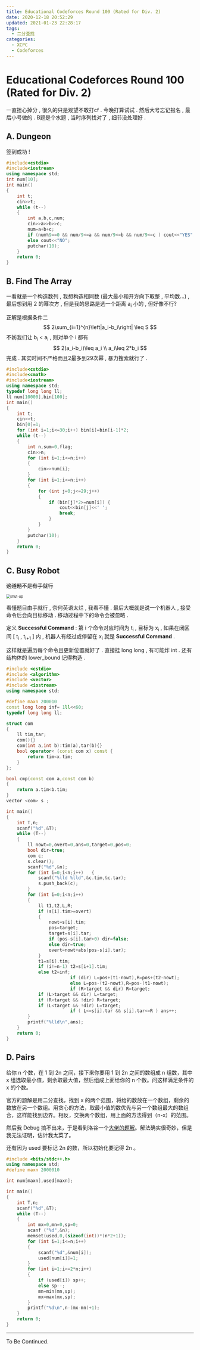 ```yaml
---
title: Educational Codeforces Round 100 (Rated for Div. 2)
date: 2020-12-18 20:52:29
updated: 2021-01-23 22:28:17
tags:
  - 二分查找
categories:
  - XCPC
  - Codeforces
---
```

# Educational Codeforces Round 100 (Rated for Div. 2)

一直担心掉分 , 很久的只是观望不敢打cf . 今晚打算试试 . 然后大号忘记报名 , 最后小号做的 . B题是个水题 , 当时序列找对了 , 细节没处理好 .
<!-- more -->

## A. Dungeon
签到成功 !

```cpp
#include<cstdio>
#include<iostream>
using namespace std;
int num[10];
int main()
{
	int t;
	cin>>t;
	while (t--)
	{
		int a,b,c,num;
		cin>>a>>b>>c;
		num=a+b+c;
		if (num%9==0 && num/9<=a && num/9<=b && num/9<=c ) cout<<"YES";
		else cout<<"NO";
		putchar(10);
	}
	return 0;
}
```

## B. Find The Array

一看就是一个构造数列 , 我想构造相同数 (最大最小和开方向下取整 , 平均数...) , 最后想到用 2 的幂次方 , 但是我的思路是选一个距离 a<sub>i</sub> 小的 , 但好像不行?  

正解是根据条件二
$$
2\sum_{i=1}^{n}\left|a_i-b_i\right| \leq S
$$
不妨我们让 b<sub>i</sub> < a<sub>i</sub> , 则对单个 i 都有 
$$
2(a_i-b_i)\leq a_i \\
a_i\leq 2*b_i
$$
完成 . 其实时间不严格而且2最多到29次幂 , 暴力搜索就行了 . 

```cpp
#include<cstdio>
#include<cmath>
#include<iostream>
using namespace std;
typedef long long ll;
ll num[10000],bin[100];
int main()
{
	int t;
	cin>>t;
	bin[0]=1;
	for (int i=1;i<=30;i++) bin[i]=bin[i-1]*2;
	while (t--)
	{
		int n,sum=0,flag;
		cin>>n;
		for (int i=1;i<=n;i++) 
		{
			cin>>num[i];
		}
		for (int i=1;i<=n;i++)
		{ 
			for (int j=0;j<=29;j++)
			{
				if (bin[j]*2>=num[i]) {
					cout<<bin[j]<<' ';
					break;
				}
			}
		}
		putchar(10);
	}
	return 0;
}
```

## C. Busy Robot

~~这道题不是有手就行~~ 

<img src="https://img.inzamz.top/expression/shut-up.jpg" alt="shut-up" style="zoom:67%;" />

看懂题目由手就行 , 奈何英语太烂 , 我看不懂 . 最后大概就是说一个机器人 , 接受命令后会向目标移动 . 移动过程中下的命令会被忽略 . 

定义 **Successful Command** : 第 i 个命令对应时间为 t<sub>i</sub> , 目标为 x<sub>i</sub> , 如果在闭区间 [ t<sub>i</sub> , t<sub>i+1</sub> ] 内 , 机器人有经过或停留在 x<sub>i</sub> 就是 **Successful Command** .

这样就是遍历每个命令且更新位置就好了 . 直接挂 long long , 有可能炸 int . 还有结构体的 lower_bound 记得构造 .

```cpp
#include <cstdio>
#include <algorithm>
#include <vector>
#include <iostream>
using namespace std;

#define maxn 200010
const long long inf= 1ll<<60;
typedef long long ll;

struct com
{
	ll tim,tar;
	com(){}
	com(int a,int b):tim(a),tar(b){}
	bool operator< (const com x) const {
		return tim<x.tim;
	}
};

bool cmp(const com a,const com b)
{
	return a.tim<b.tim;
}
vector <com> s ;

int main()
{
	int T,n;
	scanf("%d",&T);
	while (T--)
	{
		ll nowt=0,overt=0,ans=0,target=0,pos=0;
		bool dir=true;
		com c;
		s.clear();
		scanf("%d",&n);
		for (int i=0;i<n;i++)	{
			scanf("%lld %lld",&c.tim,&c.tar);
			s.push_back(c);
		}
		for (int i=0;i<n;i++)
		{
			ll t1,t2,L,R;
			if (s[i].tim>=overt) 
			{
				nowt=s[i].tim;
				pos=target;
				target=s[i].tar;
				if (pos-s[i].tar>0) dir=false;
				else dir=true;
				overt=nowt+abs(pos-s[i].tar);
			}
			t1=s[i].tim;
			if (i!=n-1) t2=s[i+1].tim;
			else t2=inf;
                        if (dir) L=pos+(t1-nowt),R=pos+(t2-nowt);
                        else L=pos-(t2-nowt),R=pos-(t1-nowt);
                        if (R>target && dir) R=target;
			if (L>target && dir) L=target;
			if (R<target && !dir) R=target;
			if (L<target && !dir) L=target;
                        if ( L<=s[i].tar && s[i].tar<=R ) ans++;
		}
		printf("%lld\n",ans);
	}
	return 0;
}
```

## D. Pairs

给你 n 个数，在 1 到 2n 之间，接下来你要用 1 到 2n 之间的数组成 n 组数，其中 x 组选取最小值，剩余取最大值，然后组成上面给你的 n 个数。问这样满足条件的 x 的个数。

官方的题解是用二分查找，找到 x 的两个范围，将给的数放在一个数组，剩余的数放在另一个数组。用贪心的方法，取最小值的数优先与另一个数组最大的数组合，这样能找到边界。相反，交换两个数组，用上面的方法得到（n-x）的范围。

然后我 Debug 搞不出来，于是看到洛谷一个[大佬的题解](https://www.luogu.com.cn/blog/ShokuhouMisaki/solution-cf1463d)。解法确实很奇妙，但是我无法证明，估计我太菜了。

还有因为 used 要标记 2n 的数，所以初始化要记得 2n 。

```cpp
#include <bits/stdc++.h>
using namespace std;
#define maxn 2000010

int num[maxn],used[maxn];

int main()
{
	int T,n;
	scanf("%d",&T);
	while (T--)
	{
		int mx=0,mn=0,sp=0;
		scanf ("%d",&n);
		memset(used,0,(sizeof(int))*(n*2+1));
		for (int i=1;i<=n;i++)
		{
			scanf("%d",&num[i]);
			used[num[i]]=1;
		}
		for (int i=1;i<=2*n;i++) 
		{
			if (used[i]) sp++;
			else sp--;
			mn=min(mn,sp);
			mx=max(mx,sp);
		}
		printf("%d\n",n-(mx-mn)+1);
	}
	return 0;
}
```



---

To Be Continued.

<!-- Q.E.D. -->